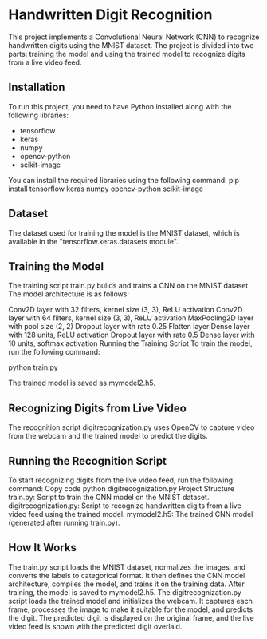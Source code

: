 # Handwritten Digit Recognition

This project implements a Convolutional Neural Network (CNN) to recognize handwritten digits using the MNIST dataset. The project is divided into two parts: training the model and using the trained model to recognize digits from a live video feed.

## Installation

To run this project, you need to have Python installed along with the following libraries:

- tensorflow
- keras
- numpy
- opencv-python
- scikit-image

You can install the required libraries using the following command:
 pip install tensorflow keras numpy opencv-python scikit-image

## Dataset
The dataset used for training the model is the MNIST dataset, which is available in the "tensorflow.keras.datasets module".

## Training the Model
The training script train.py builds and trains a CNN on the MNIST dataset. The model architecture is as follows:

Conv2D layer with 32 filters, kernel size (3, 3), ReLU activation
Conv2D layer with 64 filters, kernel size (3, 3), ReLU activation
MaxPooling2D layer with pool size (2, 2)
Dropout layer with rate 0.25
Flatten layer
Dense layer with 128 units, ReLU activation
Dropout layer with rate 0.5
Dense layer with 10 units, softmax activation
Running the Training Script
To train the model, run the following command:

python train.py

The trained model is saved as mymodel2.h5.

## Recognizing Digits from Live Video
The recognition script digitrecognization.py uses OpenCV to capture video from the webcam and the trained model to predict the digits.

## Running the Recognition Script
To start recognizing digits from the live video feed, run the following command:
Copy code
python digitrecognization.py
Project Structure
train.py: Script to train the CNN model on the MNIST dataset.
digitrecognization.py: Script to recognize handwritten digits from a live video feed using the trained model.
mymodel2.h5: The trained CNN model (generated after running train.py).

## How It Works
The train.py script loads the MNIST dataset, normalizes the images, and converts the labels to categorical format.
It then defines the CNN model architecture, compiles the model, and trains it on the training data.
After training, the model is saved to mymodel2.h5.
The digitrecognization.py script loads the trained model and initializes the webcam.
It captures each frame, processes the image to make it suitable for the model, and predicts the digit.
The predicted digit is displayed on the original frame, and the live video feed is shown with the predicted digit overlaid.
